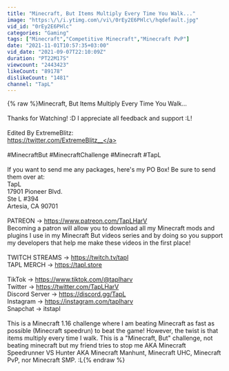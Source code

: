 ```yaml
---
title: "Minecraft, But Items Multiply Every Time You Walk..."
image: "https:\/\/i.ytimg.com\/vi\/0rEy2E6PHlc\/hqdefault.jpg"
vid_id: "0rEy2E6PHlc"
categories: "Gaming"
tags: ["Minecraft","Competitive Minecraft","Minecraft PvP"]
date: "2021-11-01T10:57:35+03:00"
vid_date: "2021-09-07T22:10:09Z"
duration: "PT22M17S"
viewcount: "2443423"
likeCount: "89178"
dislikeCount: "1481"
channel: "TapL"
---
```

{% raw %}Minecraft, But Items Multiply Every Time You Walk...<br /><br />Thanks for Watching! :D I appreciate all feedback and support :L!<br /><br />Edited By ExtremeBlitz:<br /><a rel="nofollow" target="blank" href="https://twitter.com/ExtremeBlitz__">https://twitter.com/ExtremeBlitz__</a><br /><br />#MinecraftBut #MinecraftChallenge #Minecraft #TapL<br /><br />If you want to send me any packages, here's my PO Box! Be sure to send them over at:<br />TapL<br />17901 Pioneer Blvd.<br />Ste L #394<br />Artesia, CA 90701<br /><br />PATREON → <a rel="nofollow" target="blank" href="https://www.patreon.com/TapLHarV">https://www.patreon.com/TapLHarV</a><br />Becoming a patron will allow you to download all my Minecraft mods and plugins I use in my Minecraft But videos series and by doing so you support my developers that help me make these videos in the first place!<br /><br />TWITCH STREAMS → <a rel="nofollow" target="blank" href="https://twitch.tv/tapl">https://twitch.tv/tapl</a><br />TAPL MERCH → <a rel="nofollow" target="blank" href="https://tapl.store">https://tapl.store</a><br /><br />TikTok → <a rel="nofollow" target="blank" href="https://www.tiktok.com/@taplharv">https://www.tiktok.com/@taplharv</a><br />Twitter → <a rel="nofollow" target="blank" href="https://twitter.com/TapLHarV">https://twitter.com/TapLHarV</a> <br />Discord Server → <a rel="nofollow" target="blank" href="https://discord.gg/TapL">https://discord.gg/TapL</a><br />Instagram → <a rel="nofollow" target="blank" href="https://instagram.com/taplharv">https://instagram.com/taplharv</a><br />Snapchat → itstapl<br /><br />This is a Minecraft 1.16 challenge where I am beating Minecraft as fast as possible (Minecraft speedrun) to beat the game! However, the twist is that items multiply every time I walk. This is a &quot;Minecraft, But&quot; challenge, not beating minecraft but my friend tries to stop me AKA Minecraft Speedrunner VS Hunter AKA Minecraft Manhunt, Minecraft UHC, Minecraft PvP, nor Minecraft SMP. :L{% endraw %}
